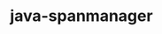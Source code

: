 ---
title: java-spanmanager
registryType: instrumentation
tags:
  - opentracing
  - Java
repo: https://github.com/opentracing-contrib/java-spanmanager
license: Apache License 2.0
description: Current span management for Java
authors: OpenTracing Contributors
---